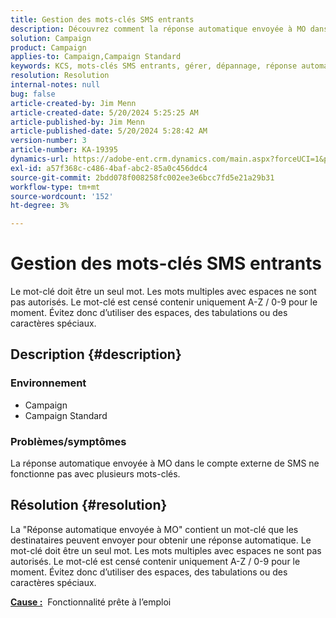 ```yaml
---
title: Gestion des mots-clés SMS entrants
description: Découvrez comment la réponse automatique envoyée à MO dans le compte externe de SMS ne fonctionne pas avec plusieurs mots-clés.
solution: Campaign
product: Campaign
applies-to: Campaign,Campaign Standard
keywords: KCS, mots-clés SMS entrants, gérer, dépannage, réponse automatique, MO, OOTB
resolution: Resolution
internal-notes: null
bug: false
article-created-by: Jim Menn
article-created-date: 5/20/2024 5:25:25 AM
article-published-by: Jim Menn
article-published-date: 5/20/2024 5:28:42 AM
version-number: 3
article-number: KA-19395
dynamics-url: https://adobe-ent.crm.dynamics.com/main.aspx?forceUCI=1&pagetype=entityrecord&etn=knowledgearticle&id=d8807459-6916-ef11-9f8a-6045bd006268
exl-id: a57f368c-c486-4baf-abc2-85a0c456ddc4
source-git-commit: 2bdd078f008258fc002ee3e6bcc7fd5e21a29b31
workflow-type: tm+mt
source-wordcount: '152'
ht-degree: 3%

---
```


# Gestion des mots-clés SMS entrants


Le mot-clé doit être un seul mot. Les mots multiples avec espaces ne sont pas autorisés. Le mot-clé est censé contenir uniquement A-Z / 0-9 pour le moment. Évitez donc d’utiliser des espaces, des tabulations ou des caractères spéciaux.

## Description {#description}


### <b>Environnement</b>

- Campaign
- Campaign Standard




### <b>Problèmes/symptômes</b>

La réponse automatique envoyée à MO dans le compte externe de SMS ne fonctionne pas avec plusieurs mots-clés.


## Résolution {#resolution}


La &quot;Réponse automatique envoyée à MO&quot; contient un mot-clé que les destinataires peuvent envoyer pour obtenir une réponse automatique. Le mot-clé doit être un seul mot. Les mots multiples avec espaces ne sont pas autorisés. Le mot-clé est censé contenir uniquement A-Z / 0-9 pour le moment. Évitez donc d’utiliser des espaces, des tabulations ou des caractères spéciaux.

<b><u>Cause :</u></b>  Fonctionnalité prête à l’emploi
